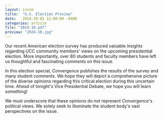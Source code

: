 ```yaml
---
layout: issue
title:  "U.S. Election Preview"
date:   2024-10-01 12:00:00 -0400
categories: article
file: "2024-10.pdf"
preview: "2024-10.jpg"
---
```


Our recent American election survey has produced valuable insights regarding UCC community members' views on the upcoming presidential election. More importantly, over 80 students and faculty members have left us thoughtful and fascinating comments on this issue.

In this election special, *Convergence* publishes the results of the survey and many student comments. We hope they will depict a comprehensive picture of the diverse opinions regarding this critical election during this uncertain time. Ahead of tonight's Vice Presidential Debate, we hope you will learn something!

We must underscore that these opinions do not represent *Convergence*'s political views. We solely seek to illuminate the student body's vast perspectives on the issue.


